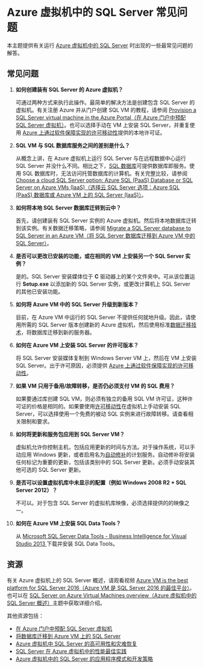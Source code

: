 <properties
	pageTitle="Azure 虚拟机中的 SQL Server 常见问题 | Azure"
	description="本文提供有关运行 Azure VM 中的 SQL Server 时遇到的常见问题的解答。"
	services="virtual-machines-windows"
	documentationCenter=""
	authors="v-shysun"
	manager="msmets"
	editor=""
	tags="azure-service-management"/>

<tags
	ms.service="virtual-machines-windows"
	ms.date="04/27/2016"
	wacn.date="06/13/2016"/>

# Azure 虚拟机中的 SQL Server 常见问题

本主题提供有关运行 [Azure 虚拟机中的 SQL Server](/home/features/virtual-machines#virtual-machine-SQLserver) 时出现的一些最常见问题的解答。

## 常见问题

1. **如何创建装有 SQL Server 的 Azure 虚拟机？**

	可通过两种方式来执行此操作。最简单的解决方法是创建包含 SQL Server 的虚拟机。有关注册 Azure 并从门户创建 SQL VM 的教程，请参阅 [Provision a SQL Server virtual machine in the Azure Portal（在 Azure 门户中预配 SQL Server 虚拟机）](/documentation/articles/virtual-machines-windows-portal-sql-server-provision)。也可以选择手动在 VM 上安装 SQL Server，并重复使用 [Azure 上通过软件保障实现的许可移动性](/pricing/license-mobility/)提供的本地许可证。

1. **SQL VM 与 SQL 数据库服务之间的差别是什么？**

	从概念上讲，在 Azure 虚拟机上运行 SQL Server 与在远程数据中心运行 SQL Server 并没什么不同。相比之下，[SQL 数据库](/documentation/articles/sql-database-technical-overview)可提供数据库即服务。使用 SQL 数据库时，无法访问托管数据库的计算机。有关完整比较，请参阅 [Choose a cloud SQL Server option: Azure SQL (PaaS) Database or SQL Server on Azure VMs (IaaS)（选择云 SQL Server 选项：Azure SQL (PaaS) 数据库或 Azure VM 上的 SQL Server (IaaS)）](/documentation/articles/data-management-azure-sql-database-and-sql-server-iaas)。

1. **如何将本地 SQL Server 数据库迁转到云中？**

	首先，请创建装有 SQL Server 实例的 Azure 虚拟机。然后将本地数据库迁转到该实例。有关数据迁移策略，请参阅 [Migrate a SQL Server database to SQL Server in an Azure VM（将 SQL Server 数据库迁移到 Azure VM 中的 SQL Server）](/documentation/articles/virtual-machines-windows-migrate-sql)。

2. **是否可以更改已安装的功能，或在相同的 VM 上安装另一个 SQL Server 实例？**

	是的。SQL Server 安装媒体位于 **C** 驱动器上的某个文件夹中。可从该位置运行 **Setup.exe** 以添加新的 SQL Server 实例，或更改计算机上 SQL Server 的其他已安装功能。

3. **如何将 Azure VM 中的 SQL Server 升级到新版本？**

	目前，在 Azure VM 中运行的 SQL Server 不提供任何就地升级。因此，请使用所需的 SQL Server 版本创建新的 Azure 虚拟机，然后使用标准[数据迁移技术](/documentation/articles/virtual-machines-windows-migrate-sql)，将数据库迁移到新的服务器。

4. **如何在 Azure VM 上安装 SQL Server 的许可版本？**

	将 SQL Server 安装媒体复制到 Windows Server VM 上，然后在 VM 上安装 SQL Server。出于许可原因，必须提供 [Azure 上通过软件保障实现的许可移动性](/pricing/license-mobility/)。

5. **如果 VM 只用于备用/故障转移，是否仍必须支付 VM 的 SQL 费用？**

	如果要通过库创建 SQL VM，则必须有独立的备用 SQL VM 许可证，这种许可证的价格是相同的。如果要使用[许可移动性](/pricing/license-mobility/)在虚拟机上手动安装 SQL Server，可以选择使用一个免费的被动 SQL 实例来进行故障转移。请查看相关限制和要求。

6. **如何将更新和服务包应用到 SQL Server VM？**

	虚拟机允许你控制主机，包括应用更新的时间与方法。对于操作系统，可以手动应用 Windows 更新，或者启用名为[自动修补](/documentation/articles/virtual-machines-windows-classic-sql-automated-patching)的计划服务。自动修补将安装任何标记为重要的更新，包括该类别中的 SQL Server 更新。必须手动安装其他可选的 SQL Server 更新。

7. **是否可以设置虚拟机库中未显示的配置（例如 Windows 2008 R2 + SQL Server 2012）？**

	不可以。对于包含 SQL Server 的虚拟机库映像，必须选择提供的的映像之一。

9. **如何在 Azure VM 上安装 SQL Data Tools？**

	从 [Microsoft SQL Server Data Tools - Business Intelligence for Visual Studio 2013 ](https://www.microsoft.com/zh-cn/download/details.aspx?id=42313) 下载并安装 SQL Data Tools。

## 资源

有关 Azure 虚拟机上的 SQL Server 概述，请观看视频 [Azure VM is the best platform for SQL Server 2016（Azure VM 是 SQL Server 2016 的最佳平台）](https://channel9.msdn.com/Events/DataDriven/SQLServer2016/Azure-VM-is-the-best-platform-for-SQL-Server-2016)。也可以在 [SQL Server on Azure Virtual Machines overview（Azure 虚拟机中的 SQL Server 概述）](/documentation/articles/virtual-machines-windows-sql-server-iaas-overview)主题中获取详细介绍。

其他资源包括：

- [在 Azure 门户中预配 SQL Server 虚拟机](/documentation/articles/virtual-machines-windows-portal-sql-server-provision)
- [将数据库迁移到 Azure VM 上的 SQL Server](/documentation/articles/virtual-machines-windows-migrate-sql)
- [Azure 虚拟机中 SQL Server 的高可用性和灾难恢复](/documentation/articles/virtual-machines-windows-sql-high-availability-dr)
- [SQL Server 在 Azure 虚拟机中的性能最佳实践](/documentation/articles/virtual-machines-windows-sql-performance)
- [Azure 虚拟机中的 SQL Server 的应用程序模式和开发策略](/documentation/articles/virtual-machines-windows-sql-server-app-patterns-dev-strategies)

<!---HONumber=Mooncake_0606_2016-->